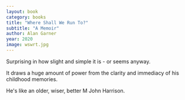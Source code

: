 ```yaml
---
layout: book
category: books
title: "Where Shall We Run To?"
subtitle: "A Memoir"
author: Alan Garner
year: 2020
image: wswrt.jpg
---
```

Surprising in how slight and simple it is - or seems anyway.  

It draws a huge amount of power from the clarity and immediacy of his childhood memories.  

He's like an older, wiser, better M John Harrison.
